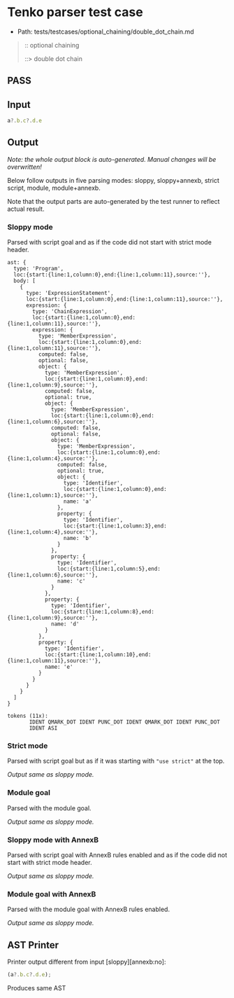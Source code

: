 # Tenko parser test case

- Path: tests/testcases/optional_chaining/double_dot_chain.md

> :: optional chaining
>
> ::> double dot chain
## PASS

## Input

`````js
a?.b.c?.d.e
`````

## Output

_Note: the whole output block is auto-generated. Manual changes will be overwritten!_

Below follow outputs in five parsing modes: sloppy, sloppy+annexb, strict script, module, module+annexb.

Note that the output parts are auto-generated by the test runner to reflect actual result.

### Sloppy mode

Parsed with script goal and as if the code did not start with strict mode header.

`````
ast: {
  type: 'Program',
  loc:{start:{line:1,column:0},end:{line:1,column:11},source:''},
  body: [
    {
      type: 'ExpressionStatement',
      loc:{start:{line:1,column:0},end:{line:1,column:11},source:''},
      expression: {
        type: 'ChainExpression',
        loc:{start:{line:1,column:0},end:{line:1,column:11},source:''},
        expression: {
          type: 'MemberExpression',
          loc:{start:{line:1,column:0},end:{line:1,column:11},source:''},
          computed: false,
          optional: false,
          object: {
            type: 'MemberExpression',
            loc:{start:{line:1,column:0},end:{line:1,column:9},source:''},
            computed: false,
            optional: true,
            object: {
              type: 'MemberExpression',
              loc:{start:{line:1,column:0},end:{line:1,column:6},source:''},
              computed: false,
              optional: false,
              object: {
                type: 'MemberExpression',
                loc:{start:{line:1,column:0},end:{line:1,column:4},source:''},
                computed: false,
                optional: true,
                object: {
                  type: 'Identifier',
                  loc:{start:{line:1,column:0},end:{line:1,column:1},source:''},
                  name: 'a'
                },
                property: {
                  type: 'Identifier',
                  loc:{start:{line:1,column:3},end:{line:1,column:4},source:''},
                  name: 'b'
                }
              },
              property: {
                type: 'Identifier',
                loc:{start:{line:1,column:5},end:{line:1,column:6},source:''},
                name: 'c'
              }
            },
            property: {
              type: 'Identifier',
              loc:{start:{line:1,column:8},end:{line:1,column:9},source:''},
              name: 'd'
            }
          },
          property: {
            type: 'Identifier',
            loc:{start:{line:1,column:10},end:{line:1,column:11},source:''},
            name: 'e'
          }
        }
      }
    }
  ]
}

tokens (11x):
       IDENT QMARK_DOT IDENT PUNC_DOT IDENT QMARK_DOT IDENT PUNC_DOT
       IDENT ASI
`````

### Strict mode

Parsed with script goal but as if it was starting with `"use strict"` at the top.

_Output same as sloppy mode._

### Module goal

Parsed with the module goal.

_Output same as sloppy mode._

### Sloppy mode with AnnexB

Parsed with script goal with AnnexB rules enabled and as if the code did not start with strict mode header.

_Output same as sloppy mode._

### Module goal with AnnexB

Parsed with the module goal with AnnexB rules enabled.

_Output same as sloppy mode._

## AST Printer

Printer output different from input [sloppy][annexb:no]:

````js
(a?.b.c?.d.e);
````

Produces same AST
